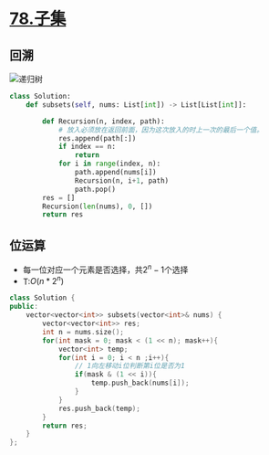 # [78.子集](https://leetcode-cn.com/problems/subsets/solution/)

## 回溯

![递归树](https://pic.leetcode-cn.com/1605408211-tvMGlQ-78.%E5%AD%90%E9%9B%86.png)

```python
class Solution:
    def subsets(self, nums: List[int]) -> List[List[int]]:

        def Recursion(n, index, path):
            # 放入必须放在返回前面，因为这次放入的时上一次的最后一个值。
            res.append(path[:])
            if index == n:
                return 
            for i in range(index, n):
                path.append(nums[i])
                Recursion(n, i+1, path)
                path.pop()
        res = []
        Recursion(len(nums), 0, [])
        return res
```

## 位运算

+ 每一位对应一个元素是否选择，共$2^n-1$个选择
+ T:$O(n*2^n)$

```cpp
class Solution {
public:
    vector<vector<int>> subsets(vector<int>& nums) {
        vector<vector<int>> res;
        int n = nums.size();
        for(int mask = 0; mask < (1 << n); mask++){
            vector<int> temp;
            for(int i = 0; i < n ;i++){
                // 1向左移动i位判断第i位是否为1
                if(mask & (1 << i)){
                    temp.push_back(nums[i]);
                }
            }
            res.push_back(temp);
        }
        return res;
    }
};
```

